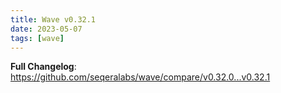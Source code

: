 ```yaml
---
title: Wave v0.32.1
date: 2023-05-07
tags: [wave]
---
```


**Full Changelog**: https://github.com/seqeralabs/wave/compare/v0.32.0...v0.32.1
